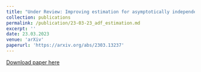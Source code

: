 ```yaml
---
title: "Under Review: Improving estimation for asymptotically independent bivariate extremes via global estimators for the angular dependence function (joint with J. L. Wadsworth and E. F. Eastoe)"
collection: publications
permalink: /publication/23-03-23_adf_estimation.md
excerpt: ''
date: 23.03.2023
venue: 'arXiv'
paperurl: 'https://arxiv.org/abs/2303.13237'
---
```


[Download paper here](https://arxiv.org/abs/2303.13237)
